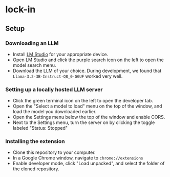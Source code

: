 # lock-in

## Setup

### Downloading an LLM

* Install [LM Studio](https://lmstudio.ai/) for your appropriate device.
* Open LM Studio and click the purple search icon on the left to open the model search menu.
* Download the LLM of your choice. During development, we found that `Llama-3.2-3B-Instruct-Q8_0-GGUF` worked very well.

### Setting up a locally hosted LLM server

* Click the green terminal icon on the left to open the developer tab.
* Open the "Select a model to load" menu on the top of the window, and load the model you downloaded earlier.
* Open the Settings menu below the top of the window and enable CORS.
* Next to the Settings menu, turn the server on by clicking the toggle labeled "Status: Stopped"

### Installing the extension

* Clone this repository to your computer.
* In a Google Chrome window, navigate to `chrome://extensions`
* Enable developer mode, click "Load unpacked", and select the folder of the cloned repository.


